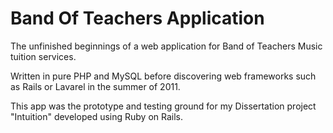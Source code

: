 Band Of Teachers Application
============================

The unfinished beginnings of a web application for Band of Teachers Music tuition services. 

Written in pure PHP and MySQL before discovering web frameworks such as Rails or Lavarel in the summer of 2011.

This app was the prototype and testing ground for my Dissertation project "Intuition" developed using Ruby on Rails.




